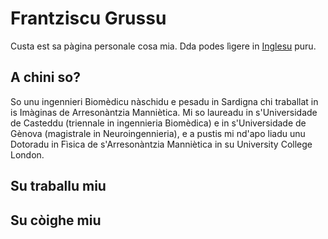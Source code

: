 # Frantziscu Grussu
Custa est sa pàgina personale cosa mia. Dda podes lìgere in [Inglesu](https://github.com/fragrussu/fragrussu.github.io/blob/master/README.md) puru.

## A chini so? 
So unu ingennieri Biomèdicu nàschidu e pesadu in Sardigna chi traballat in is Imàginas de Arresonàntzia Manniètica. Mi so laureadu in s'Universidade de Casteddu (triennale in ingennieria Biomèdica) e in s'Universidade de Gènova (magistrale in Neuroingennieria), e a pustis mi nd'apo liadu unu Dotoradu in Fìsica de s'Arresonàntzia Manniètica in su University College London.

## Su traballu miu

## Su còighe miu


